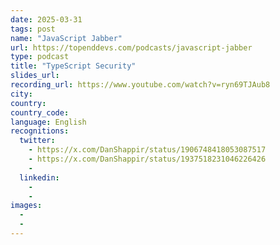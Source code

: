 ```yaml
---
date: 2025-03-31
tags: post
name: "JavaScript Jabber"
url: https://topenddevs.com/podcasts/javascript-jabber
type: podcast
title: "TypeScript Security"
slides_url:
recording_url: https://www.youtube.com/watch?v=ryn69TJAub8
city: 
country: 
country_code: 
language: English
recognitions:
  twitter:
    - https://x.com/DanShappir/status/1906748418053087517
    - https://x.com/DanShappir/status/1937518231046226426
    - 
  linkedin:
    - 
    - 
images:
  - 
  - 
---
```

